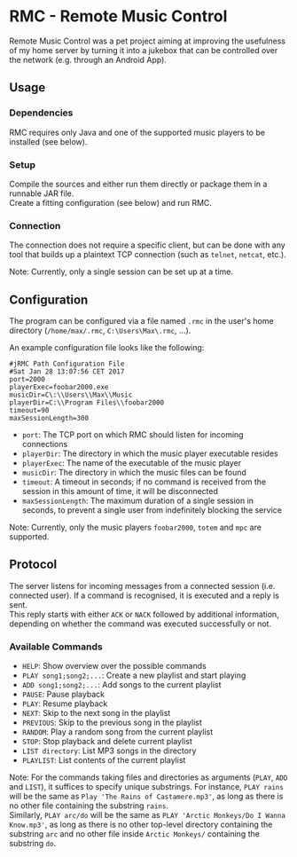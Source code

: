 # RMC - Remote Music Control
Remote Music Control was a pet project aiming at improving the usefulness of my home server by turning it into a jukebox that can be controlled over the network (e.g. through an Android App).


## Usage

### Dependencies
RMC requires only Java and one of the supported music players to be installed (see below).


### Setup
Compile the sources and either run them directly or package them in a runnable JAR file.  
Create a fitting configuration (see below) and run RMC.


### Connection
The connection does not require a specific client, but can be done with any tool that builds up a plaintext TCP connection (such as `telnet`, `netcat`, etc.).

Note: Currently, only a single session can be set up at a time.


## Configuration
The program can be configured via a file named `.rmc` in the user's home directory (`/home/max/.rmc`, `C:\Users\Max\.rmc`, ...).

An example configuration file looks like the following:
```
#jRMC Path Configuration File
#Sat Jan 28 13:07:56 CET 2017
port=2000
playerExec=foobar2000.exe
musicDir=C\:\\Users\\Max\\Music
playerDir=C:\\Program Files\\foobar2000
timeout=90
maxSessionLength=300
```

* `port`: The TCP port on which RMC should listen for incoming connections
* `playerDir`: The directory in which the music player executable resides
* `playerExec`: The name of the executable of the music player
* `musicDir`: The directory in which the music files can be found
* `timeout`: A timeout in seconds; if no command is received from the session in this amount of time, it will be disconnected
* `maxSessionLength`: The maximum duration of a single session in seconds, to prevent a single user from indefinitely blocking the service

Note: Currently, only the music players `foobar2000`, `totem` and `mpc` are supported.


## Protocol
The server listens for incoming messages from a connected session (i.e. connected user). If a command is recognised, it is executed and a reply is sent.  
This reply starts with either `ACK` or `NACK` followed by additional information, depending on whether the command was executed successfully or not.

### Available Commands
* `HELP`: Show overview over the possible commands
* `PLAY song1;song2;...`: Create a new playlist and start playing
* `ADD song1;song2;...`: Add songs to the current playlist
* `PAUSE`: Pause playback
* `PLAY`: Resume playback
* `NEXT`: Skip to the next song in the playlist
* `PREVIOUS`: Skip to the previous song in the playlist
* `RANDOM`: Play a random song from the current playlist
* `STOP`: Stop playback and delete current playlist
* `LIST directory`: List MP3 songs in the directory
* `PLAYLIST`: List contents of the current playlist

Note: For the commands taking files and directories as arguments (`PLAY`, `ADD` and `LIST`), it suffices to specify unique substrings. For instance, `PLAY rains` will be the same as `Play 'The Rains of Castamere.mp3'`, as long as there is no other file containing the substring `rains`.  
Similarly, `PLAY arc/do` will be the same as `PLAY 'Arctic Monkeys/Do I Wanna Know.mp3'`, as long as there is no other top-level directory containing the substring `arc` and no other file inside `Arctic Monkeys/` containing the substring `do`.
